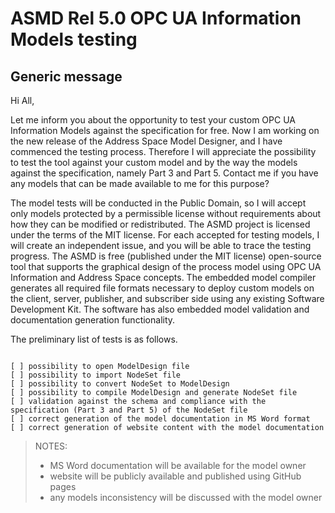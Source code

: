 # ASMD Rel 5.0 OPC UA Information Models testing

## Generic message

Hi All,

Let me inform you about the opportunity to test your custom OPC UA Information Models against the specification for free. Now I am working on the new release of the Address Space Model Designer, and I have commenced the testing process. Therefore I will appreciate the possibility to test the tool against your custom model and by the way the models against the specification, namely Part 3 and Part 5. Contact me if you have any models that can be made available to me for this purpose?

The model tests will be conducted in the Public Domain, so I will accept only models protected by a permissible license without requirements about how they can be modified or redistributed. The ASMD project is licensed under the terms of the MIT license. For each accepted for testing models, I will create an independent issue, and you will be able to trace the testing progress. The ASMD is free (published under the MIT license) open-source tool that supports the graphical design of the process model using OPC UA Information and Address Space concepts. The embedded model compiler generates all required file formats necessary to deploy custom models on the client, server, publisher, and subscriber side using any existing Software Development Kit. The software has also embedded model validation and documentation generation functionality.

The preliminary list of tests is as follows.

```TXT

[ ] possibility to open ModelDesign file
[ ] possibility to import NodeSet file
[ ] possibility to convert NodeSet to ModelDesign
[ ] possibility to compile ModelDesign and generate NodeSet file
[ ] validation against the schema and compliance with the specification (Part 3 and Part 5) of the NodeSet file
[ ] correct generation of the model documentation in MS Word format
[ ] correct generation of website content with the model documentation

```

> NOTES:
>
> - MS Word documentation will be available for the model owner
> - website will be publicly available and published using GitHub pages
> - any models inconsistency will be discussed with the model owner
